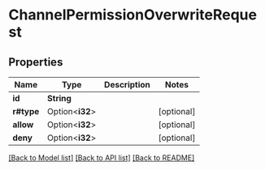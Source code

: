 # ChannelPermissionOverwriteRequest

## Properties

Name | Type | Description | Notes
------------ | ------------- | ------------- | -------------
**id** | **String** |  | 
**r#type** | Option<**i32**> |  | [optional]
**allow** | Option<**i32**> |  | [optional]
**deny** | Option<**i32**> |  | [optional]

[[Back to Model list]](../README.md#documentation-for-models) [[Back to API list]](../README.md#documentation-for-api-endpoints) [[Back to README]](../README.md)



